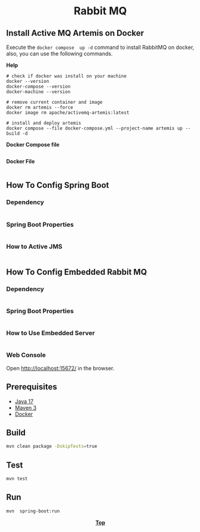 # <p align="center">Rabbit MQ</p>

<p>


</p>

## Install Active MQ Artemis on Docker

Execute the `docker compose  up -d` command
to install RabbitMQ on docker, also, you can use the following commands.

**Help**
```shell
# check if docker was install on your machine
docker --version
docker-compose --version
docker-machine --version

# remove current container and image
docker rm artemis --force
docker image rm apache/activemq-artemis:latest

# install and deploy artemis
docker compose --file docker-compose.yml --project-name artemis up --build -d
```

**Docker Compose file**
```yaml

```
**Docker File**
```dockerfile
```

## How To Config Spring Boot

### Dependency

```xml

```

### Spring Boot Properties

```yaml

```

### How to Active JMS

```java

```

## How To Config Embedded Rabbit MQ

### Dependency

```xml

```

### Spring Boot Properties

```yaml

```

### How to Use Embedded Server

```java

```

### Web Console

Open [http://localhost:15672/](http://localhost:15672/) in the browser.

## Prerequisites

* [Java 17](https://www.oracle.com/de/java/technologies/downloads/)
* [Maven 3](https://maven.apache.org/index.html)
* [Docker](https://www.docker.com/)

## Build

```bash
mvn clean package -DskipTests=true 
```

## Test

```bash
mvn test
```

## Run

```bash
mvn  spring-boot:run
```

**<p align="center"> [Top](#rabbit-mq) </p>**